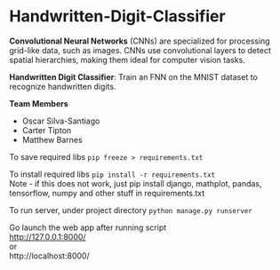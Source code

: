 # Handwritten-Digit-Classifier

**Convolutional Neural Networks** (CNNs) are specialized for processing grid-like data, such as images. CNNs use convolutional layers to detect spatial hierarchies, making them ideal for computer vision tasks.

**Handwritten Digit Classifier**: Train an FNN on the MNIST dataset to recognize handwritten digits.

**Team Members**
- Oscar Silva-Santiago
- Carter Tipton
- Matthew Barnes

To save required libs
`pip freeze > requirements.txt`

To install required libs
`pip install -r requirements.txt`  
Note - if this does not work, just pip install django, mathplot, pandas, tensorflow, numpy and other stuff in requirements.txt

To run server, under project directory
`python manage.py runserver`

Go launch the web app after running script  
http://127.0.0.1:8000/  
or  
http://localhost:8000/
